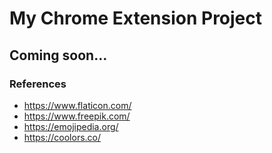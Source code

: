 # My Chrome Extension Project 

## Coming soon...

### References 
- https://www.flaticon.com/
- https://www.freepik.com/
- https://emojipedia.org/
- https://coolors.co/